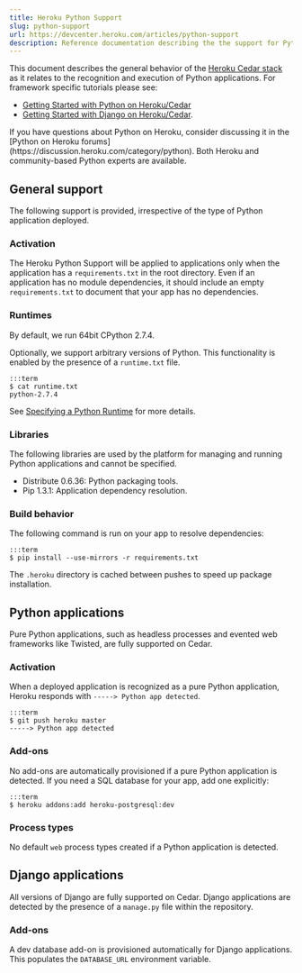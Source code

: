 ```yaml
---
title: Heroku Python Support
slug: python-support
url: https://devcenter.heroku.com/articles/python-support
description: Reference documentation describing the the support for Python on Heroku's Cedar stack.
---
```


This document describes the general behavior of the [Heroku Cedar stack](cedar) as it relates to the recognition and execution of Python applications. For framework specific tutorials please see:

* [Getting Started with Python on Heroku/Cedar](http://devcenter.heroku.com/articles/python)
* [Getting Started with Django on Heroku/Cedar](http://devcenter.heroku.com/articles/django).

<div class="note" markdown="1">
If you have questions about Python on Heroku, consider discussing it in the [Python on Heroku forums](https://discussion.heroku.com/category/python). Both Heroku and community-based Python experts are available.
</div>

## General support

The following support is provided, irrespective of the type of Python application deployed.

### Activation

The Heroku Python Support will be applied to applications only when the application has a `requirements.txt` in the root directory. Even if an application has no module dependencies, it should include an empty `requirements.txt` to document that your app has no dependencies.


### Runtimes

By default, we run 64bit CPython 2.7.4.

Optionally, we support arbitrary versions of Python. This functionality is enabled by the presence of a `runtime.txt` file.

    :::term
    $ cat runtime.txt
    python-2.7.4
 
See [Specifying a Python Runtime](https://devcenter.heroku.com/articles/python-runtimes) for more details.

### Libraries

The following libraries are used by the platform for managing and running Python applications and cannot be specified.

* Distribute 0.6.36: Python packaging tools.
* Pip 1.3.1: Application dependency resolution.


### Build behavior

The following command is run on your app to resolve dependencies:

    :::term
    $ pip install --use-mirrors -r requirements.txt

The `.heroku` directory is cached between pushes to speed up package installation.

## Python applications

Pure Python applications, such as headless processes and evented web frameworks like Twisted, are fully supported on Cedar.

### Activation

When a deployed application is recognized as a pure Python application, Heroku responds with `-----> Python app detected`.

    :::term
    $ git push heroku master
    -----> Python app detected

### Add-ons

No add-ons are automatically provisioned if a pure Python application is detected.
If you need a SQL database for your app, add one explicitly:

    :::term
    $ heroku addons:add heroku-postgresql:dev

### Process types

No default `web` process types created if a Python application is detected.

## Django applications

All versions of Django are fully supported on Cedar. Django applications are detected by the presence of a `manage.py` file within the repository.

### Add-ons

A dev database add-on is provisioned automatically for Django applications.  This  populates the `DATABASE_URL` environment variable.